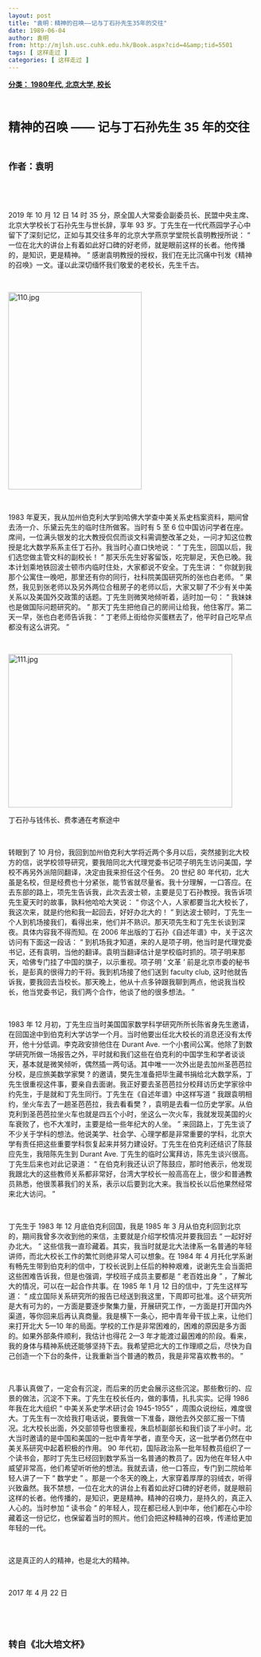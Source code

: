 ```yaml
---
layout: post
title: "袁明：精神的召唤——记与丁石孙先生35年的交往"
date: 1989-06-04
author: 袁明
from: http://mjlsh.usc.cuhk.edu.hk/Book.aspx?cid=4&amp;tid=5501
tags: [ 这样走过 ]
categories: [ 这样走过 ]
---
```


<div style="margin: 15px 10px 10px 0px;">
<div>
<span id="ctl00_ContentPlaceHolder1_chapter1_SubjectLabel" style="font-weight:bold;text-decoration:underline;">
   分类： 1980年代, 北京大学, 校长
  </span>
</div>
<p class="p1">
<b>
<font size="5">
<span class="s1">
</span>
<br/>
</font>
</b>
</p>
<p class="p2">
<b>
<font size="5">
<span class="s1" style="">
     精神的召唤
    </span>
<span class="s2" style="">
     ——
    </span>
<span class="s1" style="">
     记与丁石孙先生
    </span>
<span class="s2" style="">
     35
    </span>
<span class="s1" style="">
     年的交往
    </span>
</font>
</b>
</p>
<p class="p1">
<b>
<font size="4">
<span class="s1">
</span>
<br/>
</font>
</b>
</p>
<p class="p2">
<span class="s1">
<b>
<font size="4">
     作者：袁明
    </font>
</b>
</span>
</p>
<p class="p1">
<span class="s1">
</span>
<br/>
</p>
<p class="p3">
<span class="s1">
<img height="16" src="http://mjlsh.usc.cuhk.edu.hk/admin/FreeTextBox/Utility/spacer.gif" width="16"/>
</span>
</p>
<p class="p2">
<span class="s2">
   2019
  </span>
<span class="s1">
   年
  </span>
<span class="s2">
   10
  </span>
<span class="s1">
   月
  </span>
<span class="s2">
   12
  </span>
<span class="s1">
   日
  </span>
<span class="s2">
   14
  </span>
<span class="s1">
   时
  </span>
<span class="s2">
   35
  </span>
<span class="s1">
   分，原全国人大常委会副委员长、民盟中央主席、北京大学校长丁石孙先生与世长辞，享年
  </span>
<span class="s2">
   93
  </span>
<span class="s1">
   岁。丁先生在一代代燕园学子心中留下了深刻记忆，正如与其交往多年的北京大学燕京学堂院长袁明教授所说：
  </span>
<span class="s2">
   “
  </span>
<span class="s1">
   一位在北大的讲台上有着如此好口碑的好老师，就是眼前这样的长者。他传播的，是知识，更是精神。
  </span>
<span class="s2">
   ”
  </span>
<span class="s1">
   感谢袁明教授的授权，我们在无比沉痛中刊发《精神的召唤》一文。谨以此深切缅怀我们敬爱的老校长，先生千古。
  </span>
</p>
<p class="p1">
<span class="s1">
</span>
<br/>
</p>
<p class="p1">
<img alt="110.jpg" border="0" height="396" src="http://mjlsh.usc.cuhk.edu.hk/medias/contents/5501/110.jpg" width="268"/>
<br/>
</p>
<p class="p1">
<span class="s1">
</span>
<br/>
</p>
<p class="p2">
<span class="s2">
   1983
  </span>
<span class="s1">
   年夏天，我从加州伯克利大学到哈佛大学查中美关系史档案资料，期间曾去汤一介、乐黛云先生的临时住所做客。当时有
  </span>
<span class="s2">
   5
  </span>
<span class="s1">
   至
  </span>
<span class="s2">
   6
  </span>
<span class="s1">
   位中国访问学者在座。席间，一位满头银发的北大教授侃侃而谈文科需调整改革之处，一问才知这位教授是北大数学系系主任丁石孙。我当时心直口快地说：
  </span>
<span class="s2">
   “
  </span>
<span class="s1">
   丁先生，回国以后，我们选您做主管文科的副校长！
  </span>
<span class="s2">
   ”
  </span>
<span class="s1">
   那天乐先生好客留饭，吃完聊足，天色已晚。我本计划乘地铁回波士顿市内临时住处，大家都说不安全。丁先生讲：
  </span>
<span class="s2">
   “
  </span>
<span class="s1">
   你就到我那个公寓住一晚吧，那里还有你的同行，社科院美国研究所的张也白老师。
  </span>
<span class="s2">
   ”
  </span>
<span class="s1">
   果然，我见到张老师以及另外两位合租房子的老师以后，大家又聊了不少有关中美关系以及美国外交政策的话题。丁先生则微笑地倾听着，适时加一句：
  </span>
<span class="s2">
   “
  </span>
<span class="s1">
   我妹妹也是做国际问题研究的。
  </span>
<span class="s2">
   ”
  </span>
<span class="s1">
   那天丁先生把他自己的房间让给我，他住客厅。第二天一早，张也白老师告诉我：
  </span>
<span class="s2">
   “
  </span>
<span class="s1">
   丁老师上街给你买蛋糕去了，他平时自己吃早点都没有这么讲究。
  </span>
<span class="s2">
   ”
  </span>
</p>
<p class="p1">
<span class="s1">
</span>
<br/>
</p>
<p class="p3">
<span class="s1">
<img alt="111.jpg" border="0" height="308" src="http://mjlsh.usc.cuhk.edu.hk/medias/contents/5501/111.jpg" width="450"/>
</span>
</p>
<p class="p2">
<span class="s1">
   丁石孙与钱伟长、费孝通在考察途中
  </span>
</p>
<p class="p1">
<span class="s1">
</span>
<br/>
</p>
<p class="p2">
<span class="s1">
   转眼到了
  </span>
<span class="s2">
   10
  </span>
<span class="s1">
   月份，我回到加州伯克利大学将近两个多月以后，突然接到北大校方的信，说学校领导研究，要我陪同北大代理党委书记项子明先生访问美国，学校不再另外派陪同翻译，决定由我来担任这个任务。
  </span>
<span class="s2">
   20
  </span>
<span class="s1">
   世纪
  </span>
<span class="s2">
   80
  </span>
<span class="s1">
   年代初，北大虽是名校，但是经费也十分紧张，能节省就尽量省。我十分理解，一口答应。在去东部的路上，项先生告诉我，此次去波士顿，主要是见丁石孙教授。我告诉项先生夏天时的故事，孰料他哈哈大笑说：
  </span>
<span class="s2">
   “
  </span>
<span class="s1">
   你这个人，人家都要当北大校长了，我这次来，就是约他和我一起回去，好好办北大的！
  </span>
<span class="s2">
   ”
  </span>
<span class="s1">
   到达波士顿时，丁先生一个人到机场接我们，看得出来，他们并不熟识。那天项先生和丁先生长谈到深夜。具体内容我不得而知。在
  </span>
<span class="s2">
   2006
  </span>
<span class="s1">
   年出版的丁石孙《自述年谱》中，关于这次访问有下面这一段话：
  </span>
<span class="s2">
   “
  </span>
<span class="s1">
   到机场我才知道，来的人是项子明，他当时是代理党委书记，还有袁明，当他的翻译。袁明当翻译估计是学校临时抓的。项子明来那天，哈佛专门挂了中国的旗子，以示重视。项子明
  </span>
<span class="s2">
   ‘
  </span>
<span class="s1">
   文革
  </span>
<span class="s2">
   ’
  </span>
<span class="s1">
   前是北京市委的秘书长，是彭真的很得力的干将。我到机场接了他们送到
  </span>
<span class="s2">
   faculty club,
  </span>
<span class="s1">
   这时他就告诉我，要我回去当校长。那天晚上，他从十点多钟跟我聊到两点，他说我当校长，他当党委书记，我们两个合作，他谈了他的很多想法。
  </span>
<span class="s2">
   ”
  </span>
</p>
<p class="p1">
<span class="s1">
</span>
<br/>
</p>
<p class="p2">
<span class="s2">
   1983
  </span>
<span class="s1">
   年
  </span>
<span class="s2">
   12
  </span>
<span class="s1">
   月初，丁先生应当时美国国家数学科学研究所所长陈省身先生邀请，在回国途中到伯克利大学访学一个月。当时他要出任北大校长的消息还没有太传开，他十分低调。李克政安排他住在
  </span>
<span class="s2">
   Durant Ave.
  </span>
<span class="s1">
   一个小套间公寓。他除了到数学研究所做一场报告之外，平时就和我们这些在伯克利的中国学生和学者谈谈天，基本就是微笑倾听，偶然插一两句话。其中唯一一次外出是去加州圣芭芭拉分校，是应旅美数学家樊
  </span>
<span class="s2">
   ?
  </span>
<span class="s1">
   的邀请，樊先生准备把毕生藏书捐给北大数学系，丁先生很重视这件事，要亲自去面谢。我正好要去圣芭芭拉分校拜访历史学家徐中约先生，于是就和丁先生同行。丁先生在《自述年谱》中这样写道
  </span>
<span class="s2">
   “
  </span>
<span class="s1">
   我跟袁明相约，坐火车去了一趟圣芭芭拉，我去看看樊
  </span>
<span class="s2">
   ?
  </span>
<span class="s1">
   ，袁明是去看一位历史学家。从伯克利到圣芭芭拉坐火车也就是四五个小时，坐这么一次火车，我就发现美国的火车衰败了，也不大准时，主要是给一些年纪大的人坐。
  </span>
<span class="s2">
   ”
  </span>
<span class="s1">
   来回路上，丁先生谈了不少关于学科的想法。他说美学、社会学、心理学都是非常重要的学科，北京大学有责任把这些重要学科恢复起来并努力建设好。丁先生在伯克利还结识了陈鼓应先生，我陪陈先生到
  </span>
<span class="s2">
   Durant Ave.
  </span>
<span class="s1">
   丁先生的临时公寓拜访，陈先生谈兴很高。丁先生后来也对此记录道：
  </span>
<span class="s2">
   “
  </span>
<span class="s1">
   在伯克利我还认识了陈鼓应，那时他表示，他发现我跟北大的这些教师关系都非常好，台湾大学校长一般高高在上，很少和普通教员熟悉，他很羡慕我们的关系，表示以后要到北大来。我当校长以后他果然经常来北大访问。
  </span>
<span class="s2">
   ”
  </span>
</p>
<p class="p1">
<span class="s1">
</span>
<br/>
</p>
<p class="p2">
<span class="s1">
   丁先生于
  </span>
<span class="s2">
   1983
  </span>
<span class="s1">
   年
  </span>
<span class="s2">
   12
  </span>
<span class="s1">
   月底伯克利回国，我是
  </span>
<span class="s2">
   1985
  </span>
<span class="s1">
   年
  </span>
<span class="s2">
   3
  </span>
<span class="s1">
   月从伯克利回到北京的，期间我曾多次收到他的来信，主要就是介绍学校情况并要我回去
  </span>
<span class="s2">
   “
  </span>
<span class="s1">
   一起好好办北大。
  </span>
<span class="s2">
   ”
  </span>
<span class="s1">
   这些信我一直珍藏着。其实，我当时就是北大法律系一名普通的年轻讲师，而北大校长工作的繁忙则绝非常人可以想象。在
  </span>
<span class="s2">
   1984
  </span>
<span class="s1">
   年
  </span>
<span class="s2">
   4
  </span>
<span class="s1">
   月托化学系谢有畅先生带到伯克利的信中，丁校长说到上任后的种种艰难，说谢先生会当面把这些困难告诉我，但是也强调，学校班子成员主要都是
  </span>
<span class="s2">
   “
  </span>
<span class="s1">
   老百姓出身
  </span>
<span class="s2">
   ”
  </span>
<span class="s1">
   ，了解北大的情况，可以在一起合作共事。在
  </span>
<span class="s2">
   1985
  </span>
<span class="s1">
   年
  </span>
<span class="s2">
   1
  </span>
<span class="s1">
   月
  </span>
<span class="s2">
   12
  </span>
<span class="s1">
   日的信中，丁先生这样写道：
  </span>
<span class="s2">
   “
  </span>
<span class="s1">
   成立国际关系研究所的报告已经送到我这里，下周即可批准。这个研究所是大有可为的，一方面是要逐步聚集力量，开展研究工作，一方面是打开国内外渠道，等你回来后再认真商量。我是横下一条心，把中青年骨干拔上来，让他们来打开北大
  </span>
<span class="s2">
   5—10
  </span>
<span class="s1">
   年的局面。学校的工作是非常困难的，困难的原因是多方面的。如果外部条件顺利，我估计也得花
  </span>
<span class="s2">
   2—3
  </span>
<span class="s1">
   年才能渡过最困难的阶段。看来，我的身体与精神系统还能够坚持下去。我希望把北大的工作理顺之后，尽快为自己创造一个下台的条件，让我重新当个普通的教员，我是非常喜欢教书的。
  </span>
<span class="s2">
   ”
  </span>
</p>
<p class="p1">
<span class="s1">
</span>
<br/>
</p>
<p class="p2">
<span class="s1">
   凡事认真做了，一定会有沉淀，而后来的历史会展示这些沉淀。那些敷衍的、应景的做法，沉淀不下来。丁先生在校长任内，做的事情，扎扎实实。记得
  </span>
<span class="s2">
   1986
  </span>
<span class="s1">
   年我在北大组织
  </span>
<span class="s2">
   “
  </span>
<span class="s1">
   中美关系史学术研讨会
  </span>
<span class="s2">
   1945-1955”
  </span>
<span class="s1">
   ，周围众说纷纭，难度很大。丁先生有一次给我打电话说，要我做一下准备，跟他去外交部汇报一下情况。北大校长出面，外交部领导也很重视，朱启桢副部长和我们谈了半小时。北大当时邀请的是中国和美国的一批中青年学者，直至今天，这一批学者仍然在中美关系研究中起着积极的作用。
  </span>
<span class="s2">
   90
  </span>
<span class="s1">
   年代初，国际政治系一批年轻教员组织了一个读书会，那时丁先生已经回到数学系当一名普通的教员了。因为他在年轻人中威望非常高，他们希望听听他的想法。我就去请，他一口答应，专门到二院给年轻人讲了一下
  </span>
<span class="s2">
   “
  </span>
<span class="s1">
   数学史
  </span>
<span class="s2">
   ”
  </span>
<span class="s1">
   。那是一个冬天的晚上，大家穿着厚厚的羽绒衣，听得兴致盎然。我不禁想，一位在北大的讲台上有着如此好口碑的好老师，就是眼前这样的长者。他传播的，是知识，更是精神。精神的召唤力，是持久的，真正入人心的。当时参加
  </span>
<span class="s2">
   “
  </span>
<span class="s1">
   读书会
  </span>
<span class="s2">
   ”
  </span>
<span class="s1">
   的年轻人，现在都已经人到中年，他们都在心中珍藏着这一份记忆，也保留着当时的照片。他们会把这种精神的召唤，传递给更加年轻的一代。
  </span>
</p>
<p class="p1">
<span class="s1">
</span>
<br/>
</p>
<p class="p2">
<span class="s1">
   这是真正的人的精神，也是北大的精神。
  </span>
</p>
<p class="p1">
<span class="s1">
</span>
<br/>
</p>
<p class="p3">
<span class="s1">
   2017
  </span>
<span class="s3">
   年
  </span>
<span class="s1">
   4
  </span>
<span class="s3">
   月
  </span>
<span class="s1">
   22
  </span>
<span class="s3">
   日
  </span>
<span class="s1">
<span class="Apple-converted-space">
</span>
</span>
</p>
<p class="p1">
<span class="s1">
</span>
<br/>
</p>
<p class="p1">
<b>
<font size="4">
<span class="s1">
</span>
<br/>
</font>
</b>
</p>
<p class="p2">
<span class="s1">
<b>
<font size="4">
     转自《北大培文杯》
    </font>
</b>
</span>
</p>
</div>
